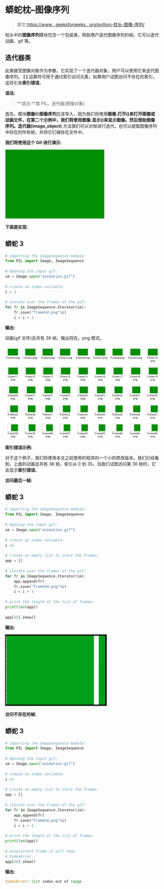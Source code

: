 # 蟒蛇枕–图像序列

> 原文:[https://www . geeksforgeeks . org/python-枕头-图像-序列/](https://www.geeksforgeeks.org/python-pillow-image-sequences/)

枕头中的**图像序列**模块包含一个包装类，帮助用户迭代图像序列的帧。它可以迭代动画、gif 等。

## **迭代器类**

此类接受图像对象作为参数。它实现了一个迭代器对象，用户可以使用它来迭代图像序列。 **[ ]** 运算符可用于通过索引访问元素，如果用户试图访问不存在的索引，这将引发**索引错误**。

**语法:**

> **语法:**类 PIL。迭代器(图像对象)

首先，模块**图像**和**图像序列**应该导入，因为我们将使用**图像.打开()**来打开图像或动画文件，在第二个示例中，我们将使用**图像.显示()**来显示图像。然后借助**图像序列。迭代器(image_object)** 方法我们可以对帧进行迭代，也可以提取图像序列中存在的所有帧，并将它们保存在文件中。

**我们将使用这个 Gif 进行演示:**

![](img/c1ab36a57a60d9d5183525e8c7617f7c.png)

**下面是实现:**

## 蟒蛇 3

```py
# importing the ImageSequence module:
from PIL import Image, ImageSequence

# Opening the input gif:
im = Image.open("animation.gif")

# create an index variable:
i = 1

# iterate over the frames of the gif:
for fr in ImageSequence.Iterator(im):
    fr.save("frame%d.png"%i)
    i = i + 1
```

**输出:**

动画(gif 文件)总共有 36 帧。输出将在。png 模式。

![](img/b67145dab317c3d73ffc00b473cf07fe.png)

**索引错误示例:**

对于这个例子，我们将使用本文之前使用的程序的一个小的修改版本。我们已经看到，上面的动画总共有 36 帧，索引从 0 到 35。当我们试图访问第 36 帧时，它会显示**索引错误**。

**访问最后一帧:**

## 蟒蛇 3

```py
# importing the ImageSequence module:
from PIL import Image, ImageSequence

# Opening the input gif:
im = Image.open("animation.gif")

# create an index variable:
i =1

# create an empty list to store the frames:
app = []

# iterate over the frames of the gif:
for fr in ImageSequence.Iterator(im):
    app.append(fr)
    fr.save("frame%d.png"%i)
    i = i + 1

# print the length of the list of frames.
print(len(app))

app[35].show()
```

**输出:**

![](img/898aeb5db9a5e0a593c4d350a82faf8b.png)

**访问不存在的帧:**

## 蟒蛇 3

```py
# importing the ImageSequence module:
from PIL import Image, ImageSequence

# Opening the input gif:
im = Image.open("animation.gif")

# create an index variable:
i =1

# create an empty list to store the frames:
app = []

# iterate over the frames of the gif:
for fr in ImageSequence.Iterator(im):
    app.append(fr)
    fr.save("frame%d.png"%i)
    i = i + 1

# print the length of the list of frames.
print(len(app))

# nonexistent frame it will show
# IndexError
app[36].show()
```

**输出:**

```py
IndexError: list index out of range
```